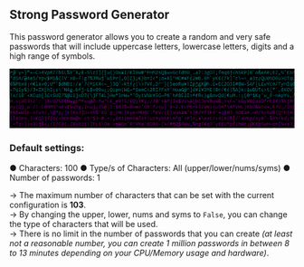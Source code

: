 ## Strong Password Generator
This password generator allows you to create a random and very safe passwords that will include uppercase letters, lowercase letters, digits and a high range of symbols.

<img src="pass1.png">


### Default settings:
● Characters: 100
● Type/s of Characters: All (upper/lower/nums/syms)
● Number of passwords: 1

→ The maximum number of characters that can be set with the current configuration is **103**. <br />→ By changing the upper, lower, nums and syms to `False`, you can change the type of characters that will be used. <br />→ There is no limit in the number of passwords that you can create *(at least not a reasonable number, you can create 1 million passwords in between 8 to 13 minutes depending on your CPU/Memory usage and hardware)*.
